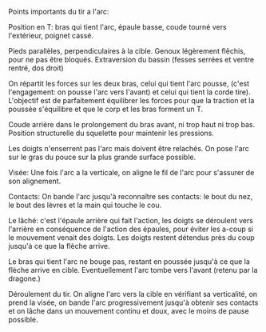 Points importants du tir a l'arc:

Position en T: bras qui tient l'arc, épaule basse, coude tourné vers l'extérieur, poignet cassé.

Pieds parallèles, perpendiculaires à la cible. Genoux légèrement flêchis, pour ne pas être bloqués. Extraversion du bassin (fesses serrées et ventre rentré, dos droit)

On répartit les forces sur les deux bras, celui qui tient l'arc pousse, (c'est l'engagement: on pousse l'arc vers l'avant) et celui qui tient la corde tire). L'objectif est de parfaitement équilibrer les forces pour que la traction et la poussée s'équilibre et que le corp et les bras forment un T.

Coude arrière dans le prolongement du bras avant, ni trop haut ni trop bas. Position structurelle du squelette pour maintenir les pressions.

Les doigts n'enserrent pas l'arc mais doivent être relachés. On pose l'arc sur le gras du pouce sur la plus grande surface possible.

Visée: Une fois l'arc a la verticale, on aligne le fil de l'arc pour s'assurer de son alignement.

Contacts: On bande l'arc jusqu'à reconnaître ses contacts: le bout du nez, le bout des lèvres et la main qui touche le cou. 

Le lâché: c'est l'épaule arrière qui fait l'action, les doigts se déroulent vers l'arrière en conséquence de l'action des épaules, pour éviter les a-coup si le mouvement venait des doigts. Les doigts restent détendus près du coup jusqu'à ce que la flèche arrive.

Le bras qui tient l'arc ne bouge pas, restant en poussée jusqu'à ce que la flèche arrive en cible. Eventuellement l'arc tombe vers l'avant (retenu par la dragone.)

Déroulement du tir. On aligne l'arc vers la cible en vérifiant sa verticalité, on prend la visée, on bande l'arc progressivement jusqu'à obtenir ses contacts et on lâche dans un mouvement continu et doux, avec le moins de pause possible.
